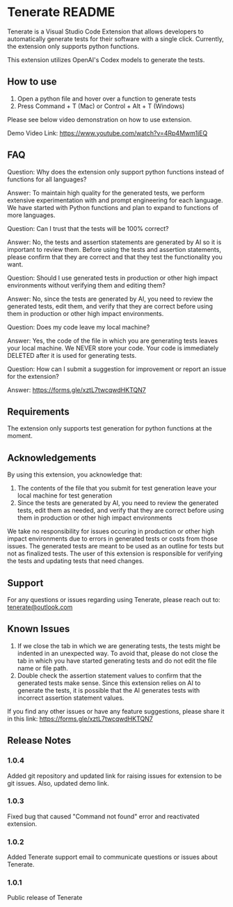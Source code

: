 # Tenerate README

Tenerate is a Visual Studio Code Extension that allows developers to automatically generate tests for their software with a single click. Currently, the extension only supports python functions.

This extension utilizes OpenAI's Codex models to generate the tests.

## How to use

1. Open a python file and hover over a function to generate tests
3. Press Command + T (Mac) or Control + Alt + T (Windows)

Please see below video demonstration on how to use extension.

Demo Video Link: https://www.youtube.com/watch?v=4Rp4Mwm1jEQ

## FAQ

Question: Why does the extension only support python functions instead of functions for all languages?

Answer: To maintain high quality for the generated tests, we perform extensive experimentation with and prompt engineering for each language. We have started with Python functions and plan to expand to functions of more languages.

Question: Can I trust that the tests will be 100% correct?

Answer: No, the tests and assertion statements are generated by AI so it is important to review them. Before using the tests and assertion statements, please confirm that they are correct and that they test the functionality you want.

Question: Should I use generated tests in production or other high impact environments without verifying them and editing them?

Answer: No, since the tests are generated by AI, you need to review the generated tests, edit them, and verify that they are correct before using them in production or other high impact environments.

Question: Does my code leave my local machine?

Answer: Yes, the code of the file in which you are generating tests leaves your local machine. We NEVER store your code. Your code is immediately DELETED after it is used for generating tests.

Question: How can I submit a suggestion for improvement or report an issue for the extension?

Answer: https://forms.gle/xztL7twcqwdHKTQN7

## Requirements

The extension only supports test generation for python functions at the moment.

## Acknowledgements

By using this extension, you acknowledge that:
1. The contents of the file that you submit for test generation leave your local machine for test generation
2. Since the tests are generated by AI, you need to review the generated tests, edit them as needed, and verify that they are correct before using them in production or other high impact environments

We take no responsibility for issues occuring in production or other high impact environments due to errors in generated tests or costs from those issues. The generated tests are meant to be used as an outline for tests but not as finalized tests. The user of this extension is responsible for verifying the tests and updating tests that need changes.

## Support
For any questions or issues regarding using Tenerate, please reach out to: tenerate@outlook.com

## Known Issues

1. If we close the tab in which we are generating tests, the tests might be indented in an unexpected way. To avoid that, please do not close the tab in which you have started generating tests and do not edit the file name or file path.
2. Double check the assertion statement values to confirm that the generated tests make sense. Since this extension relies on AI to generate the tests, it is possible that the AI generates tests with incorrect assertion statement values.

If you find any other issues or have any feature suggestions, please share it in this link: https://forms.gle/xztL7twcqwdHKTQN7

## Release Notes

### 1.0.4

Added git repository and updated link for raising issues for extension to be git issues. Also, updated demo link.

### 1.0.3

Fixed bug that caused "Command not found" error and reactivated extension.

### 1.0.2

Added Tenerate support email to communicate questions or issues about Tenerate.

### 1.0.1

Public release of Tenerate